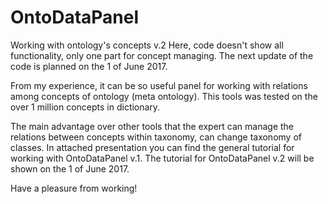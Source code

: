 # OntoDataPanel
Working with ontology's concepts v.2
Here, code doesn't show all functionality, only one part for concept managing. The next update of the code is planned on the 1 of June 2017.

From my experience, it can be so useful panel for working with relations among concepts of ontology (meta ontology).
This tools was tested on the over 1 million concepts in dictionary.

The main advantage over other tools that the expert can manage the relations between concepts within taxonomy, can change taxonomy 
of classes. In attached presentation you can find the general tutorial for working with OntoDataPanel v.1. The tutorial for OntoDataPanel v.2
will be shown on the 1 of June 2017.

Have a pleasure from working!
